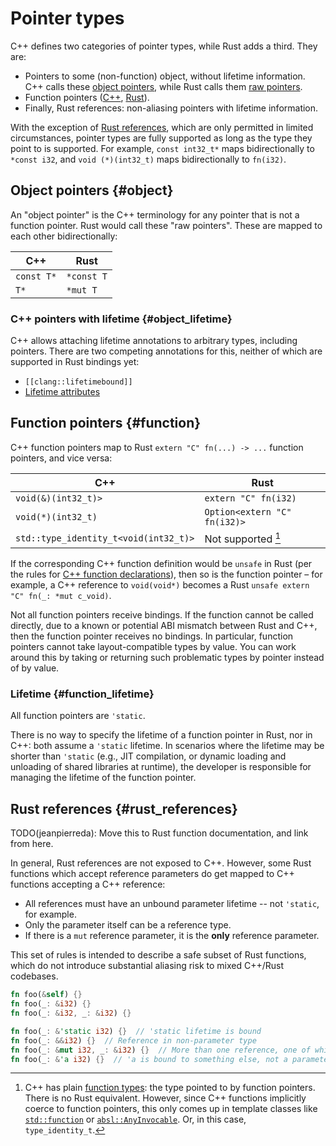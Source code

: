 # Pointer types

C++ defines two categories of pointer types, while Rust adds a third. They are:

*   Pointers to some (non-function) object, without lifetime information. C++
    calls these
    [object pointers](https://en.cppreference.com/w/cpp/language/pointer#Pointers_to_objects),
    while Rust calls them
    [raw pointers](https://doc.rust-lang.org/reference/types/pointer.html#raw-pointers-const-and-mut).
*   Function pointers
    ([C++](https://en.cppreference.com/w/cpp/language/pointer#Pointers_to_functions),
    [Rust](https://doc.rust-lang.org/reference/types/function-pointer.html)).
*   Finally, Rust references: non-aliasing pointers with lifetime information.

With the exception of [Rust references](#rust_references), which are only
permitted in limited circumstances, pointer types are fully supported as long as
the type they point to is supported. For example, `const int32_t*` maps
bidirectionally to `*const i32`, and `void (*)(int32_t)` maps bidirectionally to
`fn(i32)`.

## Object pointers {#object}

An "object pointer" is the C++ terminology for any pointer that is not a
function pointer. Rust would call these "raw pointers". These are mapped to each
other bidirectionally:

C++        | Rust
---------- | ----------
`const T*` | `*const T`
`T*`       | `*mut T`

### C++ pointers with lifetime {#object_lifetime}

C++ allows attaching lifetime annotations to arbitrary types, including
pointers. There are two competing annotations for this, neither of which are
supported in Rust bindings yet:

*   `[[clang::lifetimebound]]`
*   [Lifetime attributes](https://discourse.llvm.org/t/rfc-lifetime-annotations-for-c/61377)

## Function pointers {#function}

C++ function pointers map to Rust `extern "C" fn(...) -> ...` function pointers,
and vice versa:

C++                                   | Rust
------------------------------------- | -------------------------------
`void(&)(int32_t)>`                   | `extern "C" fn(i32)`
`void(*)(int32_t)`                    | `Option<extern "C" fn(i32)>`
`std::type_identity_t<void(int32_t)>` | Not supported [^function_types]

If the corresponding C++ function definition would be `unsafe` in Rust (per the
rules for [C++ function declarations](../cpp/functions#unsafe)), then so is the
function pointer – for example, a C++ reference to `void(void*)` becomes a Rust
`unsafe extern "C" fn(_: *mut c_void)`.

Not all function pointers receive bindings. If the function cannot be called
directly, due to a known or potential ABI mismatch between Rust and C++, then
the function pointer receives no bindings. In particular, function pointers
cannot take layout-compatible types by value. You can work around this by taking
or returning such problematic types by pointer instead of by value.

### Lifetime {#function_lifetime}

All function pointers are `'static`.

There is no way to specify the lifetime of a function pointer in Rust, nor in
C++: both assume a `'static` lifetime. In scenarios where the lifetime may be
shorter than `'static` (e.g., JIT compilation, or dynamic loading and unloading
of shared libraries at runtime), the developer is responsible for managing the
lifetime of the function pointer.

[^function_types]: C++ has plain
    [function types](https://en.cppreference.com/w/cpp/types/is_function):
    the type pointed to by function pointers. There is no Rust
    equivalent. However, since C++ functions implicitly coerce to
    function pointers, this only comes up in template classes
    like
    [`std::function`](https://en.cppreference.com/w/cpp/utility/functional/function)
    or
    [`absl::AnyInvocable`](https://github.com/abseil/abseil-cpp/blob/master/absl/functional/any_invocable.h).
    Or, in this case, `type_identity_t`.

## Rust references {#rust_references}

TODO(jeanpierreda): Move this to Rust function documentation, and link from here.

In general, Rust references are not exposed to C++. However, some Rust functions
which accept reference parameters do get mapped to C++ functions accepting a C++
reference:

*   All references must have an unbound parameter lifetime -- not `'static`, for
    example.
*   Only the parameter itself can be a reference type.
*   If there is a `mut` reference parameter, it is the **only** reference
    parameter.

This set of rules is intended to describe a safe subset of Rust functions, which
do not introduce substantial aliasing risk to mixed C++/Rust codebases.

```rust {.good}
fn foo(&self) {}
fn foo(_: &i32) {}
fn foo(_: &i32, _: &i32) {}
```

```rust {.bad}
fn foo(_: &'static i32) {}  // 'static lifetime is bound
fn foo(_: &&i32) {}  // Reference in non-parameter type
fn foo(_: &mut i32, _: &i32) {}  // More than one reference, one of which is mut
fn foo(_: &'a i32) {}  // 'a is bound to something else, not a parameter
```
